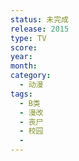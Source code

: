 ```yaml
---
status: 未完成
release: 2015
type: TV
score:
year:
month:
category:
  - 动漫
tags:
  - B类
  - 漫改
  - 丧尸
  - 校园
  - 
---
```

